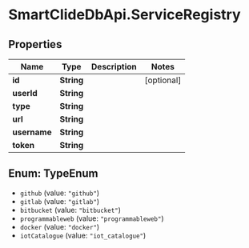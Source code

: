 # SmartClideDbApi.ServiceRegistry

## Properties
Name | Type | Description | Notes
------------ | ------------- | ------------- | -------------
**id** | **String** |  | [optional] 
**userId** | **String** |  | 
**type** | **String** |  | 
**url** | **String** |  | 
**username** | **String** |  | 
**token** | **String** |  | 

<a name="TypeEnum"></a>
## Enum: TypeEnum

* `github` (value: `"github"`)
* `gitlab` (value: `"gitlab"`)
* `bitbucket` (value: `"bitbucket"`)
* `programmableweb` (value: `"programmableweb"`)
* `docker` (value: `"docker"`)
* `iotCatalogue` (value: `"iot_catalogue"`)

